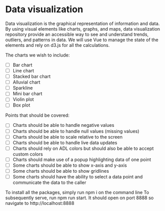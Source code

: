 # Data visualization

Data visualization is the graphical representation of information and data. By using visual elements like charts, graphs, and maps, data visualization repository provide an accessible way to see and understand trends, outliers, and patterns in data. We will use Vue to manage the state of the elements and rely on d3.js for all the calculations.

The charts we wish to include:
- [ ] Bar chart
- [ ] Line chart
- [ ] Stacked bar chart
- [ ] Alluvial chart
- [ ] Sparkline
- [ ] Mini bar chart
- [ ] Violin plot
- [ ] Box plot

Points that should be covered:
- [ ] Charts should be able to handle negative values
- [ ] Charts should be able to handle null values (missing values)
- [ ] Charts should be able to scale relative to the screen
- [ ] Charts should be able to handle live data updates
- [ ] Charts should rely on ADL colors but should also be able to accept custom colors
- [ ] Charts should make use of a popup highlighting data of one point
- [ ] Some charts should be able to show x-axis and y-axis
- [ ] Some charts should be able to show gridlines
- [ ] Some charts should have the ability to select a data point and communicate the data to the caller

To install all the packages, simply run npm i on the command line
To subsequently serve, run npm run start. It should open on port 8888 so navigate to http://localhost:8888
